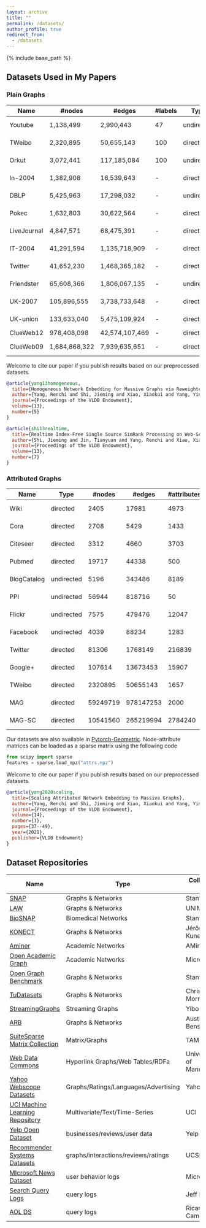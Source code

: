 ```yaml
---
layout: archive
title: ""
permalink: /datasets/
author_profile: true
redirect_from:
  - /datasets
---
```


{% include base_path %}

## Datasets Used in My Papers

### Plain Graphs

| Name    | #nodes    | #edges    | #labels | Type        | URL       | 
|-------  |---------  |---------  |---------|-----------  |---------  |
| Youtube | 1,138,499   | 2,990,443   | 47      | undirected  | [[raw]](http://socialcomputing.asu.edu/datasets/YouTube2) [[preprocessed]](https://entuedu-my.sharepoint.com/:u:/g/personal/yang0461_e_ntu_edu_sg/EYx1SQKNTStFisTBIHAMNDQBOnsPGF1wtlhKsMZcUF5-ZQ?e=gF7kqc) | 
| TWeibo  | 2,320,895   | 50,655,143  | 100     | directed    | [[raw]](https://www.kaggle.com/c/kddcup2012-track1) [[preprocessed]](https://entuedu-my.sharepoint.com/:u:/g/personal/yang0461_e_ntu_edu_sg/EcBcQ96ABnJJjLOObzmsgfgBwgn4V20mjjpbApTWECcjVw?e=goYD9m) |
| Orkut   | 3,072,441   | 117,185,084 | 100     | undirected  | [[raw]](http://snap.stanford.edu/data/com-Orkut.html) [[preprocessed]](https://entuedu-my.sharepoint.com/:u:/g/personal/yang0461_e_ntu_edu_sg/EUwDCmNkRKlAuhKXwgyLWy4BQhk4bP1Eam-TCr0A4_fM6A?e=9nxc6V) |
|In-2004  | 1,382,908 | 16,539,643|    -    |   directed  |  [[raw]](http://law.di.unimi.it/webdata/in-2004/)  [[preprocessed]](https://entuedu-my.sharepoint.com/:u:/g/personal/yang0461_e_ntu_edu_sg/EXAuUS138GROsR9Clh_pelsBdz-_w3Ko1sUSkylIV4SrTA?e=itRfgd) | 
|DBLP     | 5,425,963 | 17,298,032|    -    |   undirected|  [[raw]](http://konect.uni-koblenz.de/networks/dblp-author)  [[preprocessed]](https://entuedu-my.sharepoint.com/:u:/g/personal/yang0461_e_ntu_edu_sg/EXhBD4ZnAtNKgta9Bo9BflsBv3OYifeS30wz7_hqoRIK1Q?e=Wt3VXM)        | 
|Pokec    | 1,632,803 | 30,622,564|    -    |   directed  |  [[raw]](http://snap.stanford.edu/data/soc-Pokec.html)  [[preprocessed]](https://entuedu-my.sharepoint.com/:u:/g/personal/yang0461_e_ntu_edu_sg/ER6XCy95vulLjZSom4Rp80oBbjobi21fPk4Lua1ITDEUiQ?e=UWqWwX)        | 
|LiveJournal  | 4,847,571 | 68,475,391 |  -    |  directed  |  [[raw]](http://snap.stanford.edu/data/soc-LiveJournal1.html) [[preprocessed]](https://entuedu-my.sharepoint.com/:u:/g/personal/yang0461_e_ntu_edu_sg/ERyfJgiGYDdKgct_aKXCfBMBcjGhwnPhcLWx-h7PAnZzWQ?e=tbqcOo)         | 
|IT-2004  | 41,291,594  | 1,135,718,909  |   -      |  directed  |  [[raw]](http://law.di.unimi.it/webdata/it-2004/) [[preprocessed]](https://entuedu-my.sharepoint.com/:u:/g/personal/yang0461_e_ntu_edu_sg/EUmrLB0HMY9LpqqUYpagRW8B6o-Bd7aqXLuGlM_3TQQkzw?e=GMOKCg)| 
|Twitter  | 41,652,230  | 1,468,365,182|    -    | directed    | [[raw]](http://law.di.unimi.it/webdata/twitter-2010/) [[preprocessed]](https://entuedu-my.sharepoint.com/:u:/g/personal/yang0461_e_ntu_edu_sg/EWTupqJC5f5Igfo9IzVVYhUBOW5QRVupCOjgDY6B_Qx8WA?e=mndw7n)|
|Friendster | 65,608,366  | 1,806,067,135 |   -  |  undirected  | [[raw]](https://snap.stanford.edu/data/com-Friendster.html) [[preprocessed]](https://entuedu-my.sharepoint.com/:u:/g/personal/yang0461_e_ntu_edu_sg/Eau8YKjiYCxCrUGKDmAgqL0Btvh-Z0L8pUzX_CtF8YWHYg?e=AcKivU) |
|UK-2007 | 105,896,555 | 3,738,733,648|    -    |   directed  |  [[raw]](http://law.di.unimi.it/webdata/uk-2007-05/)[[preprocessed]](https://entuedu-my.sharepoint.com/:u:/g/personal/yang0461_e_ntu_edu_sg/EQNu-RvrM7dJvtAYwBCoqE4B8T_OiVbDK2_T0UguEkolqw?e=MapN3O)       | 
|UK-union | 133,633,040 | 5,475,109,924|    -    |   directed  |  [[raw]](http://law.di.unimi.it/webdata/uk-union-2006-06-2007-05/)  [[preprocessed]](https://entuedu-my.sharepoint.com/:u:/g/personal/yang0461_e_ntu_edu_sg/ET1k94-vZ1lGoMWYkbrD6V0BnUWoNHHJLA7vTdyizFLIhg?e=2puQFl)        | 
|ClueWeb12| 978,408,098 | 42,574,107,469 | - | directed | [[raw]](http://law.di.unimi.it/webdata/clueweb12/) |
|ClueWeb09| 1,684,868,322| 7,939,635,651|    -    |  directed  |   [[raw]](http://www.lemurproject.org/clueweb09.php/)    [[preprocessed]](https://entuedu-my.sharepoint.com/:u:/g/personal/yang0461_e_ntu_edu_sg/EUYDatK-RSFFiWO8JPHuIlUBbLsNJLMeBg9qJ-lnCYc7IQ?e=Usvx0W)     | 

Welcome to cite our paper if you publish results based on our preprocessed datasets.
```bib
@article{yang13homogeneous,
  title={Homogeneous Network Embedding for Massive Graphs via Reweighted Personalized PageRank},
  author={Yang, Renchi and Shi, Jieming and Xiao, Xiaokui and Yang, Yin and Bhowmick, Sourav S},
  journal={Proceedings of the VLDB Endowment},
  volume={13},
  number={5}
}

@article{shi13realtime,
  title={Realtime Index-Free Single Source SimRank Processing on Web-Scale Graphs},
  author={Shi, Jieming and Jin, Tianyuan and Yang, Renchi and Xiao, Xiaokui and Yang, Yin},
  journal={Proceedings of the VLDB Endowment},
  volume={13},
  number={7}
}
```

### Attributed Graphs

| Name  | Type      | #nodes    | #edges | #attributes  | #labels | URL       | 
|-------  |---------  |---------  |---------|-----------  |---------  |---------  |
|Wiki |directed|2405|17981|4973| 19| [[raw]](https://github.com/thunlp/TADW/tree/master/wiki) [[preprocessed]](https://drive.google.com/file/d/1EPhlbziZTQv19OsTrKrAJwsElbVPEbiV/view?usp=sharing)|
|Cora | directed|2708|5429|1433| 7| [[raw]](https://linqs.soe.ucsc.edu/data) [[preprocessed]](https://drive.google.com/file/d/1FyVnpdsTT-lhkVPotUW8OVeuCi1vi3Ey/view?usp=sharing)|
|Citeseer| directed|3312|4660|3703| 6| [[raw]](https://linqs.soe.ucsc.edu/data) [[preprocessed]](https://drive.google.com/file/d/1d3uQIpHiemWJPgLgTafi70RFYye7hoCp/view?usp=sharing)|
|Pubmed| directed|19717|44338|500| 3| [[raw]](https://linqs.soe.ucsc.edu/data) [[preprocessed]](https://drive.google.com/file/d/1DOK3FfslyJoGXUSCSrK5lzdyLfIwOz6k/view?usp=sharing)|
|BlogCatalog| undirected|5196|343486| 8189| 6| [[raw]](https://github.com/mengzaiqiao/CAN/tree/master/data) [[preprocessed]](https://drive.google.com/file/d/178PqGqh67RUYMMP6-SoRHDoIBh8ku5FS/view?usp=sharing)|
|PPI| undirected|56944|818716|50| 121| [[raw]](http://snap.stanford.edu/graphsage/) [[preprocessed]](https://drive.google.com/file/d/1dvwRpPT4gGtOcNP_Q-G1TKl9NezYhtez/view?usp=sharing)|
|Flickr| undirected|7575|479476|12047| 9| [[raw]](https://github.com/mengzaiqiao/CAN/tree/master/data) [[preprocessed]](https://drive.google.com/file/d/1tZp3EB20fAC27SYWwa-x66_8uGsuU62X/view?usp=sharing)|
|Facebook| undirected|4039|88234|1283| 193| [[raw]](https://snap.stanford.edu/data/ego-Facebook.html) [[preprocessed]](https://drive.google.com/file/d/12aJWAGCM4IvdGI2fiydDNyWzViEOLZH8/view?usp=sharing)|
|Twitter| directed|81306|1768149|216839| 4065| [[raw]](https://snap.stanford.edu/data/ego-Twitter.html) [[preprocessed]](https://drive.google.com/file/d/1fUYggzZlDrt9JsLsSdRUHiEzQRW1kSA4/view?usp=sharing)|
|Google+| directed|107614|13673453|15907| 468| [[raw]](https://snap.stanford.edu/data/ego-Gplus.html) [[preprocessed]](https://entuedu-my.sharepoint.com/:u:/g/personal/yang0461_e_ntu_edu_sg/EQ_lIucwnGdPntVe99lMA2wBmw1SjG0kXimpshPk1XVODg?e=DGLU7T)|
|TWeibo| directed| 2320895| 50655143| 1657| 8| [[raw]](https://www.kaggle.com/c/kddcup2012-track1) [[preprocessed]](https://drive.google.com/file/d/1-2xHDPFCsuBuFdQN_7GLleWa8R_t50qU/view?usp=sharing)|
|MAG| directed| 59249719| 978147253| 2000| 100| [[raw]](http://ma-graph.org/rdf-dumps/) [[preprocessed]](https://drive.google.com/file/d/1ggraUMrQgdUyA3DjSRzzqMv0jFkU65V5/view?usp=sharing)|
|MAG-SC| directed|10541560| 265219994 |2784240 | 8 | [[raw]](https://figshare.com/articles/dataset/mag_scholar/12696653) [[preprocessed]](https://entuedu-my.sharepoint.com/:u:/g/personal/yang0461_e_ntu_edu_sg/EclMYCsgJRpEsKP5mzKFksoBc4UlRtqn62tpCI65VcbaLA?e=ff2sYq)|

Our datasets are also available in [Pytorch-Geometric](https://pytorch-geometric.readthedocs.io/en/latest/modules/datasets.html#torch_geometric.datasets.AttributedGraphDataset). Node-attribute matrices can be loaded as a sparse matrix using the following code
```python
from scipy import sparse
features = sparse.load_npz("attrs.npz")
```
Welcome to cite our paper if you publish results based on our preprocessed datasets.
```bib
@article{yang2020scaling,
  title={Scaling Attributed Network Embedding to Massive Graphs},
  author={Yang, Renchi and Shi, Jieming and Xiao, Xiaokui and Yang, Yin and Liu, Juncheng and Bhowmick, Sourav S},
  journal={Proceedings of the VLDB Endowment},
  volume={14},
  number={1},
  pages={37--49},
  year={2021},
  publisher={VLDB Endowment}
}
```


## Dataset Repositories

| Name                                                                                       | Type                                   | Collected by             |
|--------------------------------------------------------------------------------------------|----------------------------------------|--------------------------|
|[SNAP](http://snap.stanford.edu/data/index.html)                                            |Graphs & Networks                       | Stanford                 |
|[LAW](http://law.di.unimi.it/datasets.php)                                                  |Graphs & Networks                       | UNIMI                    |
|[BioSNAP](http://snap.stanford.edu/biodata/index.html)                                      |Biomedical Networks                     | Stanford                 |
|[KONECT](http://konect.cc/networks/)                                                        |Graphs & Networks                       | Jérôme Kunegis           |
|[Aminer](https://www.aminer.cn/data/)                                                       |Academic Networks                       | AMiner                   |
|[Open Academic Graph](https://www.microsoft.com/en-us/research/project/open-academic-graph/)|Academic Networks                       | Microsoft                |
|[Open Graph Benchmark](https://ogb.stanford.edu/)                                           |Graphs & Networks                       | Stanford                 |
|[TuDatasets](https://chrsmrrs.github.io/datasets/)                                          |Graphs & Networks                       | Christopher Morris, etc. |
|[StreamingGraphs](https://eecs.wsu.edu/~yyao/StreamingGraphs.html)                          |Streaming Graphs                        | Yibo Yao                 |
|[ARB](https://www.cs.cornell.edu/~arb/data/)                                                |Graphs & Networks                       | Austin R. Benson         |
|[SuiteSparse Matrix Collection](https://sparse.tamu.edu/)                                   |Matrix/Graphs                           | TAMU                     |
|[Web Data Commons](http://webdatacommons.org/)                                              |Hyperlink Graphs/Web Tables/RDFa        | University of Mannheim   |
|[Yahoo Webscope Datasets](https://webscope.sandbox.yahoo.com/#datasets)                     |Graphs/Ratings/Languages/Advertising    | Yahoo                    |
|[UCI Machine Learning Repository](https://archive.ics.uci.edu/ml/datasets.php)              |Multivariate/Text/Time-Series           | UCI                      |
|[Yelp Open Dataset](https://www.yelp.com/dataset)                                           |businesses/reviews/user data            | Yelp                     |
|[Recommender Systems Datasets](https://cseweb.ucsd.edu/~jmcauley/datasets.html)             |graphs/interactions/reviews/ratings     | UCSD                     |
|[MIcrosoft News Dataset](https://msnews.github.io/)                                         |user behavior logs                      | Microsoft                |
|[Search Query Logs](https://jeffhuang.com/search_query_logs/)                               |query logs                              | Jeff Huang               |
|[AOL DS](http://www.ccc.ipt.pt/~ricardo/experiments/AOL_DS.html)                            |query logs                              | Ricardo Campos           |
